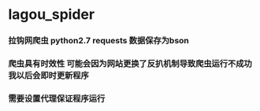 # lagou_spider
### 拉钩网爬虫 python2.7 requests 数据保存为bson
### 爬虫具有时效性 可能会因为网站更换了反扒机制导致爬虫运行不成功 我以后会即时更新程序
### 需要设置代理保证程序运行
